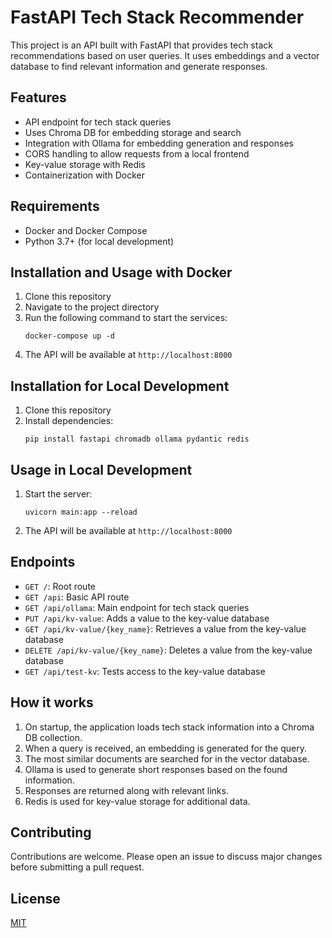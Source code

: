 # FastAPI Tech Stack Recommender

This project is an API built with FastAPI that provides tech stack recommendations based on user queries. It uses embeddings and a vector database to find relevant information and generate responses.

## Features

- API endpoint for tech stack queries
- Uses Chroma DB for embedding storage and search
- Integration with Ollama for embedding generation and responses
- CORS handling to allow requests from a local frontend
- Key-value storage with Redis
- Containerization with Docker

## Requirements

- Docker and Docker Compose
- Python 3.7+ (for local development)

## Installation and Usage with Docker

1. Clone this repository
2. Navigate to the project directory
3. Run the following command to start the services:
   ```
   docker-compose up -d
   ```
4. The API will be available at `http://localhost:8000`

## Installation for Local Development

1. Clone this repository
2. Install dependencies:
   ```
   pip install fastapi chromadb ollama pydantic redis
   ```

## Usage in Local Development

1. Start the server:
   ```
   uvicorn main:app --reload
   ```
2. The API will be available at `http://localhost:8000`

## Endpoints

- `GET /`: Root route
- `GET /api`: Basic API route
- `GET /api/ollama`: Main endpoint for tech stack queries
- `PUT /api/kv-value`: Adds a value to the key-value database
- `GET /api/kv-value/{key_name}`: Retrieves a value from the key-value database
- `DELETE /api/kv-value/{key_name}`: Deletes a value from the key-value database
- `GET /api/test-kv`: Tests access to the key-value database

## How it works

1. On startup, the application loads tech stack information into a Chroma DB collection.
2. When a query is received, an embedding is generated for the query.
3. The most similar documents are searched for in the vector database.
4. Ollama is used to generate short responses based on the found information.
5. Responses are returned along with relevant links.
6. Redis is used for key-value storage for additional data.

## Contributing

Contributions are welcome. Please open an issue to discuss major changes before submitting a pull request.

## License

[MIT](https://choosealicense.com/licenses/mit/)

